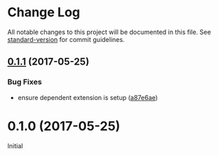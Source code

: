 # Change Log

All notable changes to this project will be documented in this file. See [standard-version](https://github.com/conventional-changelog/standard-version) for commit guidelines.

<a name="0.1.1"></a>
## [0.1.1](https://github.com/medikoo/domjs-ext/compare/v0.1.0...v0.1.1) (2017-05-25)


### Bug Fixes

* ensure dependent extension is setup ([a87e6ae](https://github.com/medikoo/domjs-ext/commit/a87e6ae))



<a name="0.1.0"></a>
# 0.1.0 (2017-05-25)

Initial
